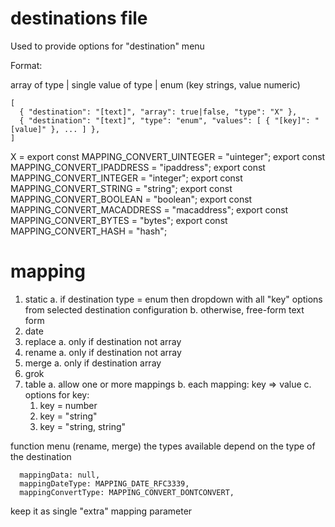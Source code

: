 # destinations file

Used to provide options for "destination" menu

Format:

array of type | single value of type | enum (key strings, value numeric)

```
[
  { "destination": "[text]", "array": true|false, "type": "X" },
  { "destination": "[text]", "type": "enum", "values": [ { "[key]": "[value]" }, ... ] },
]
```

X =
export const MAPPING_CONVERT_UINTEGER = "uinteger";
export const MAPPING_CONVERT_IPADDRESS = "ipaddress";
export const MAPPING_CONVERT_INTEGER = "integer";
export const MAPPING_CONVERT_STRING = "string";
export const MAPPING_CONVERT_BOOLEAN = "boolean";
export const MAPPING_CONVERT_MACADDRESS = "macaddress";
export const MAPPING_CONVERT_BYTES = "bytes";
export const MAPPING_CONVERT_HASH = "hash";

# mapping

1. static
   a. if destination type = enum then dropdown with all "key" options from selected destination configuration
   b. otherwise, free-form text form
2. date
3. replace
   a. only if destination not array
4. rename
   a. only if destination not array
5. merge
   a. only if destination array
6. grok
7. table
   a. allow one or more mappings
   b. each mapping: key => value
   c. options for key:
    1. key = number
    2. key = "string"
    3. key = "string, string"

function menu (rename, merge) the types available depend on the type of the destination

      mappingData: null,
      mappingDateType: MAPPING_DATE_RFC3339,
      mappingConvertType: MAPPING_CONVERT_DONTCONVERT,

keep it as single "extra" mapping parameter
